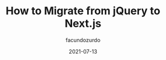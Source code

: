 ---
author: facundozurdo
date: 2021-07-13
publisher: smashingmag
tags:
  - migration
  - jquery
  - nextjs
target_url: https://www.smashingmagazine.com/2021/07/migrate-jquery-nextjs/
title: How to Migrate from jQuery to Next.js
---
